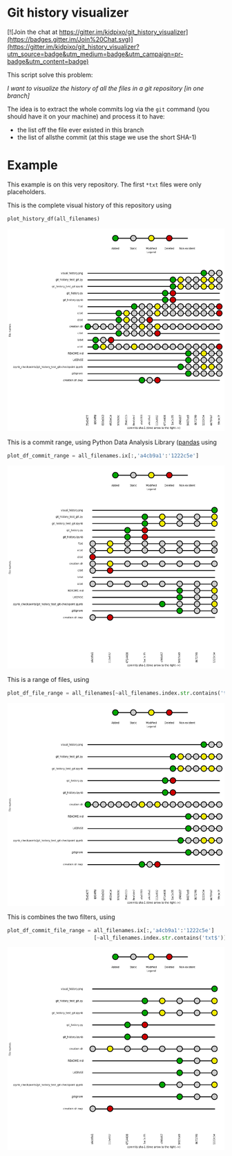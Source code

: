 # Git history visualizer

[![Join the chat at https://gitter.im/kidpixo/git_history_visualizer](https://badges.gitter.im/Join%20Chat.svg)](https://gitter.im/kidpixo/git_history_visualizer?utm_source=badge&utm_medium=badge&utm_campaign=pr-badge&utm_content=badge)

This script solve this problem:

*I want to visualize the history of all the files in a git repository [in one branch]*

The idea is to extract the whole commits log via the `git` command (you should have it on your machine) and process it to have:

- the list off the file ever existed in this branch
- the list of allsthe commit (at this stage we use the short SHA-1)

# Example

This example is on this very repository. The first `*txt` files were only placeholders.

This is the complete visual history of this repository using

```python
plot_history_df(all_filenames)
```

![](images/complete_visual_history.png)


This is a commit range, using Python Data Analysis Library ([pandas](http://pandas.pydata.org/) using

```python
plot_df_commit_range = all_filenames.ix[:,'a4cb9a1':'1222c5e']
```

![](images/commit_range_visual_history.png)

This is a range of files, using

```python
plot_df_file_range = all_filenames[~all_filenames.index.str.contains('txt$')]
```

![](images/files_range_visual_history.png)

This is combines the two filters, using

```python
plot_df_commit_file_range = all_filenames.ix[:,'a4cb9a1':'1222c5e']
                            [~all_filenames.index.str.contains('txt$')]
```

![](images/commit_and_files_range_visual_history.png)
